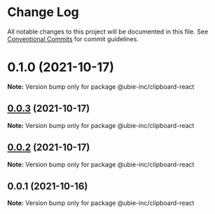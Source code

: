 # Change Log

All notable changes to this project will be documented in this file.
See [Conventional Commits](https://conventionalcommits.org) for commit guidelines.

# 0.1.0 (2021-10-17)

**Note:** Version bump only for package @ubie-inc/clipboard-react





## [0.0.3](https://github.com/capacitor-community/react-hooks/compare/@ubie-inc/clipboard-react@0.0.2...@ubie-inc/clipboard-react@0.0.3) (2021-10-17)

**Note:** Version bump only for package @ubie-inc/clipboard-react





## [0.0.2](https://github.com/capacitor-community/react-hooks/compare/@ubie-inc/clipboard-react@0.0.1...@ubie-inc/clipboard-react@0.0.2) (2021-10-17)

**Note:** Version bump only for package @ubie-inc/clipboard-react





## 0.0.1 (2021-10-16)

**Note:** Version bump only for package @ubie-inc/clipboard-react
